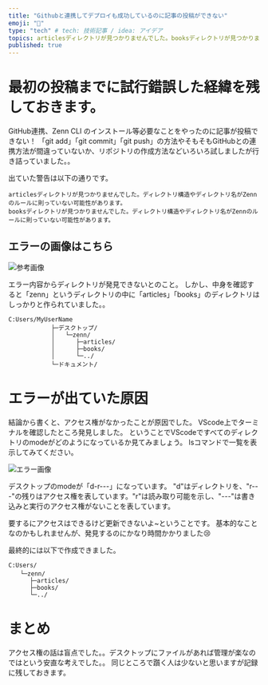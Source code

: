 ```yaml
---
title: "Githubと連携してデプロイも成功しているのに記事の投稿ができない"
emoji: "🌟"
type: "tech" # tech: 技術記事 / idea: アイデア
topics: articlesディレクトリが見つかりませんでした。booksディレクトリが見つかりませんでした。]
published: true
---
```


# 最初の投稿までに試行錯誤した経緯を残しておきます。
GitHub連携、Zenn CLI のインストール等必要なことをやったのに記事が投稿できない！
「git add」「git commit」「git push」の方法やそもそもGitHubとの連携方法が間違っていないか、リポジトリの作成方法などいろいろ試しましたが行き詰っていました。。

出ていた警告は以下の通りです。
```
articlesディレクトリが見つかりませんでした。ディレクトリ構造やディレクトリ名がZennのルールに則っていない可能性があります。
booksディレクトリが見つかりませんでした。ディレクトリ構造やディレクトリ名がZennのルールに則っていない可能性があります。
```
## エラーの画像はこちら
![参考画像](https://storage.googleapis.com/zenn-user-upload/24c26df19a7e-20230810.png)


エラー内容からディレクトリが発見できないとのこと。
しかし、中身を確認すると「zenn」というディレクトリの中に「articles」「books」のディレクトリはしっかりと作られていました。。

```
C:Users/MyUserName
            ├─デスクトップ/
            │   └─zenn/
            │      ├─articles/
            │      ├─books/
            │      └─../
            └─ドキュメント/
```

# エラーが出ていた原因

結論から書くと、アクセス権がなかったことが原因でした。
VScode上でターミナルを確認したところ発見しました。
ということでVScodeですべてのディレクトリのmodeがどのようになっているか見てみましょう。
lsコマンドで一覧を表示してみてください。

![エラー画像](https://storage.googleapis.com/zenn-user-upload/3e7a9b532735-20230810.png)

デスクトップのmodeが「d-r---」になっています。
"d"はディレクトリを、"r---"の残りはアクセス権を表しています。"r"は読み取り可能を示し、"---"は書き込みと実行のアクセス権がないことを表しています。

要するにアクセスはできるけど更新できないよ~ということです。
基本的なことなのかもしれませんが、発見するのにかなり時間かかりました😢

最終的には以下で作成できました。

```
C:Users/
　　└─zenn/
      ├─articles/
      ├─books/
      └─../
```

# まとめ
アクセス権の話は盲点でした。。デスクトップにファイルがあれば管理が楽なのではという安直な考えでした。。
同じところで躓く人は少ないと思いますが記録に残しておきます。